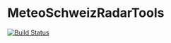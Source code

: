 # MeteoSchweizRadarTools

[![Build Status](https://travis-ci.org/scheidan/MeteoSchweizRadarTools.jl.svg?branch=master)](https://travis-ci.org/scheidan/MeteoSchweizRadarTools.jl)
